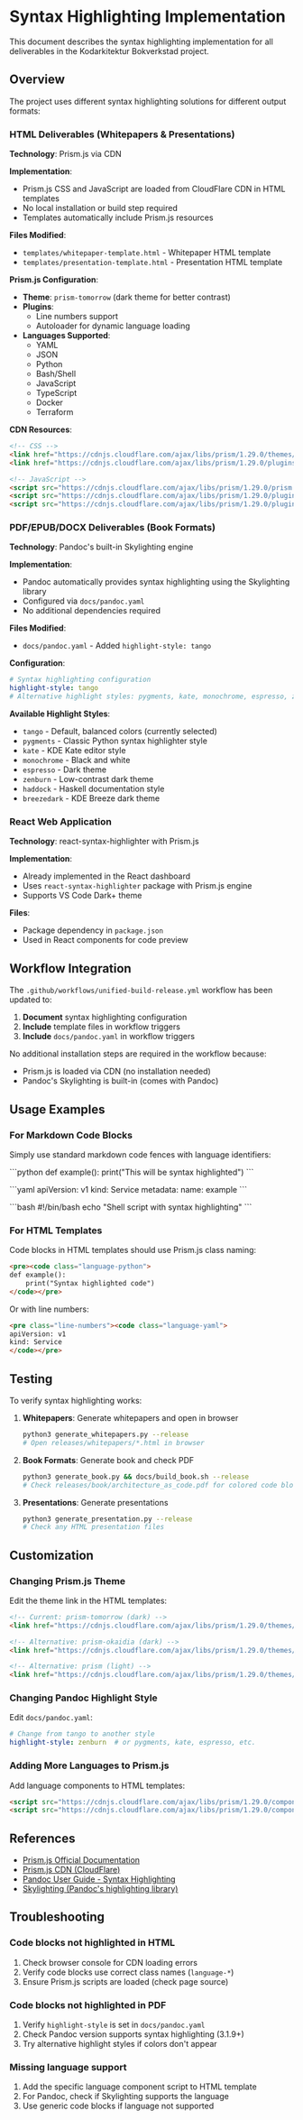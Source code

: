 # Syntax Highlighting Implementation

This document describes the syntax highlighting implementation for all deliverables in the Kodarkitektur Bokverkstad project.

## Overview

The project uses different syntax highlighting solutions for different output formats:

### HTML Deliverables (Whitepapers & Presentations)

**Technology**: Prism.js via CDN

**Implementation**:
- Prism.js CSS and JavaScript are loaded from CloudFlare CDN in HTML templates
- No local installation or build step required
- Templates automatically include Prism.js resources

**Files Modified**:
- `templates/whitepaper-template.html` - Whitepaper HTML template
- `templates/presentation-template.html` - Presentation HTML template

**Prism.js Configuration**:
- **Theme**: `prism-tomorrow` (dark theme for better contrast)
- **Plugins**: 
  - Line numbers support
  - Autoloader for dynamic language loading
- **Languages Supported**:
  - YAML
  - JSON
  - Python
  - Bash/Shell
  - JavaScript
  - TypeScript
  - Docker
  - Terraform

**CDN Resources**:
```html
<!-- CSS -->
<link href="https://cdnjs.cloudflare.com/ajax/libs/prism/1.29.0/themes/prism-tomorrow.min.css" rel="stylesheet" />
<link href="https://cdnjs.cloudflare.com/ajax/libs/prism/1.29.0/plugins/line-numbers/prism-line-numbers.min.css" rel="stylesheet" />

<!-- JavaScript -->
<script src="https://cdnjs.cloudflare.com/ajax/libs/prism/1.29.0/prism.min.js"></script>
<script src="https://cdnjs.cloudflare.com/ajax/libs/prism/1.29.0/plugins/autoloader/prism-autoloader.min.js"></script>
<script src="https://cdnjs.cloudflare.com/ajax/libs/prism/1.29.0/plugins/line-numbers/prism-line-numbers.min.js"></script>
```

### PDF/EPUB/DOCX Deliverables (Book Formats)

**Technology**: Pandoc's built-in Skylighting engine

**Implementation**:
- Pandoc automatically provides syntax highlighting using the Skylighting library
- Configured via `docs/pandoc.yaml`
- No additional dependencies required

**Files Modified**:
- `docs/pandoc.yaml` - Added `highlight-style: tango`

**Configuration**:
```yaml
# Syntax highlighting configuration
highlight-style: tango
# Alternative highlight styles: pygments, kate, monochrome, espresso, zenburn, haddock, breezedark, tango
```

**Available Highlight Styles**:
- `tango` - Default, balanced colors (currently selected)
- `pygments` - Classic Python syntax highlighter style
- `kate` - KDE Kate editor style
- `monochrome` - Black and white
- `espresso` - Dark theme
- `zenburn` - Low-contrast dark theme
- `haddock` - Haskell documentation style
- `breezedark` - KDE Breeze dark theme

### React Web Application

**Technology**: react-syntax-highlighter with Prism.js

**Implementation**:
- Already implemented in the React dashboard
- Uses `react-syntax-highlighter` package with Prism.js engine
- Supports VS Code Dark+ theme

**Files**:
- Package dependency in `package.json`
- Used in React components for code preview

## Workflow Integration

The `.github/workflows/unified-build-release.yml` workflow has been updated to:

1. **Document** syntax highlighting configuration
2. **Include** template files in workflow triggers
3. **Include** `docs/pandoc.yaml` in workflow triggers

No additional installation steps are required in the workflow because:
- Prism.js is loaded via CDN (no installation needed)
- Pandoc's Skylighting is built-in (comes with Pandoc)

## Usage Examples

### For Markdown Code Blocks

Simply use standard markdown code fences with language identifiers:

\`\`\`python
def example():
    print("This will be syntax highlighted")
\`\`\`

\`\`\`yaml
apiVersion: v1
kind: Service
metadata:
  name: example
\`\`\`

\`\`\`bash
#!/bin/bash
echo "Shell script with syntax highlighting"
\`\`\`

### For HTML Templates

Code blocks in HTML templates should use Prism.js class naming:

```html
<pre><code class="language-python">
def example():
    print("Syntax highlighted code")
</code></pre>
```

Or with line numbers:

```html
<pre class="line-numbers"><code class="language-yaml">
apiVersion: v1
kind: Service
</code></pre>
```

## Testing

To verify syntax highlighting works:

1. **Whitepapers**: Generate whitepapers and open in browser
   ```bash
   python3 generate_whitepapers.py --release
   # Open releases/whitepapers/*.html in browser
   ```

2. **Book Formats**: Generate book and check PDF
   ```bash
   python3 generate_book.py && docs/build_book.sh --release
   # Check releases/book/architecture_as_code.pdf for colored code blocks
   ```

3. **Presentations**: Generate presentations
   ```bash
   python3 generate_presentation.py --release
   # Check any HTML presentation files
   ```

## Customization

### Changing Prism.js Theme

Edit the theme link in the HTML templates:

```html
<!-- Current: prism-tomorrow (dark) -->
<link href="https://cdnjs.cloudflare.com/ajax/libs/prism/1.29.0/themes/prism-tomorrow.min.css" rel="stylesheet" />

<!-- Alternative: prism-okaidia (dark) -->
<link href="https://cdnjs.cloudflare.com/ajax/libs/prism/1.29.0/themes/prism-okaidia.min.css" rel="stylesheet" />

<!-- Alternative: prism (light) -->
<link href="https://cdnjs.cloudflare.com/ajax/libs/prism/1.29.0/themes/prism.min.css" rel="stylesheet" />
```

### Changing Pandoc Highlight Style

Edit `docs/pandoc.yaml`:

```yaml
# Change from tango to another style
highlight-style: zenburn  # or pygments, kate, espresso, etc.
```

### Adding More Languages to Prism.js

Add language components to HTML templates:

```html
<script src="https://cdnjs.cloudflare.com/ajax/libs/prism/1.29.0/components/prism-rust.min.js"></script>
<script src="https://cdnjs.cloudflare.com/ajax/libs/prism/1.29.0/components/prism-go.min.js"></script>
```

## References

- [Prism.js Official Documentation](https://prismjs.com/)
- [Prism.js CDN (CloudFlare)](https://cdnjs.com/libraries/prism)
- [Pandoc User Guide - Syntax Highlighting](https://pandoc.org/MANUAL.html#syntax-highlighting)
- [Skylighting (Pandoc's highlighting library)](https://github.com/jgm/skylighting)

## Troubleshooting

### Code blocks not highlighted in HTML

1. Check browser console for CDN loading errors
2. Verify code blocks use correct class names (`language-*`)
3. Ensure Prism.js scripts are loaded (check page source)

### Code blocks not highlighted in PDF

1. Verify `highlight-style` is set in `docs/pandoc.yaml`
2. Check Pandoc version supports syntax highlighting (3.1.9+)
3. Try alternative highlight styles if colors don't appear

### Missing language support

1. Add the specific language component script to HTML template
2. For Pandoc, check if Skylighting supports the language
3. Use generic code blocks if language not supported
